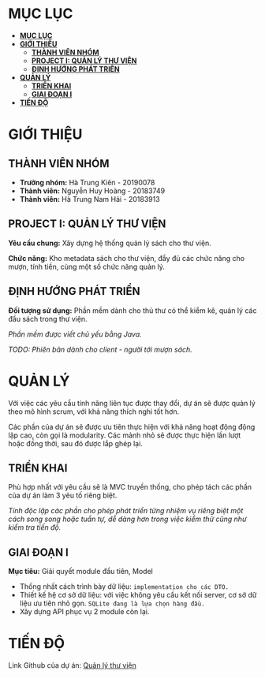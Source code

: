 # **MỤC LỤC**
- [**MỤC LỤC**](#mục-lục)
- [**GIỚI THIỆU**](#giới-thiệu)
  - [**THÀNH VIÊN NHÓM**](#thành-viên-nhóm)
  - [**PROJECT I: QUẢN LÝ THƯ VIỆN**](#project-i-quản-lý-thư-viện)
  - [**ĐỊNH HƯỚNG PHÁT TRIỂN**](#định-hướng-phát-triển)
- [**QUẢN LÝ**](#quản-lý)
  - [**TRIỂN KHAI**](#triển-khai)
  - [**GIAI ĐOẠN I**](#giai-đoạn-i)
- [**TIẾN ĐỘ**](#tiến-độ)

# **GIỚI THIỆU**

## **THÀNH VIÊN NHÓM**

- **Trưởng nhóm:** Hà Trung Kiên - 20190078
- **Thành viên:** Nguyễn Huy Hoàng - 20183749
- **Thành viên:** Hà Trung Nam Hải - 20183913
 
## **PROJECT I: QUẢN LÝ THƯ VIỆN**

**Yêu cầu chung:** Xây dựng hệ thống quản lý sách cho thư viện.

**Chức năng:** Kho metadata sách cho thư viện, đầy đủ các chức năng cho mượn, tính tiền, cùng một số chức năng quản lý.

## **ĐỊNH HƯỚNG PHÁT TRIỂN**

**Đối tượng sử dụng:** Phần mềm dành cho thủ thư có thể kiểm kê, quản lý các đầu sách trong thư viện. 

*Phần mềm được viết chủ yếu bằng Java.*

*TODO: Phiên bản dành cho client - người tới mượn sách.*

# **QUẢN LÝ**

Với việc các yêu cầu tính năng liên tục được thay đổi, dự án sẽ được quản lý theo mô hình scrum, với khả năng thích nghi tốt hơn.

Các phần của dự án sẽ được ưu tiên thực hiện với khả năng hoạt động động lập cao, còn gọi là modularity. Các mảnh nhỏ sẽ được thực hiện lần lượt hoặc đồng thời, sau đó được lắp ghép lại.

## **TRIỂN KHAI**

Phù hợp nhất với yêu cầu sẽ là MVC truyền thống, cho phép tách các phần của dự án làm 3 yêu tố riêng biệt. 

*Tính độc lập các phần cho phép phát triển từng nhiệm vụ riêng biệt một cách song song hoặc tuần tự, dễ dàng hơn trong việc kiểm thử cũng như kiểm tra tiến độ.*

## **GIAI ĐOẠN I**

**Mục tiêu:** Giải quyết module đầu tiên, Model
* Thống nhất cách trình bày dữ liệu: `implementation cho các DTO.`
* Thiết kế hệ cơ sở dữ liệu: với việc không yêu cầu kết nối server, cơ sở dữ liệu ưu tiên nhỏ gọn. `SQLite đang là lựa chọn hàng đầu.`
* Xây dựng API phục vụ 2 module còn lại.

# **TIẾN ĐỘ**

Link Github của dự án: [Quản lý thư viện](https://github.com/Kamii0909/library)
